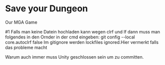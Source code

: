 # Save your Dungeon
 Our MGA Game

#1 Falls man keine Datein hochladen kann wegen clrf und lf dann muss man folgendes in den Ornder in der cmd eingeben:
git config --local core.autoclrf false
Im gitignore werden lockfiles ignored.Hier vermerkt falls das probleme macht

Warum auch immer muss Unity geschlossen sein um zu committen. 
